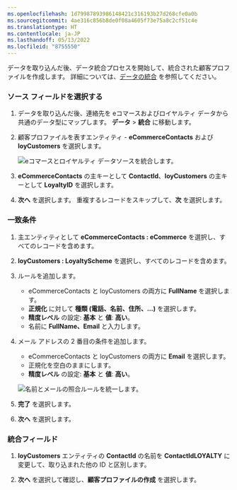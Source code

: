```yaml
---
ms.openlocfilehash: 1d79987893986148421c316193b27d268cfe0a0b
ms.sourcegitcommit: 4ae316c856b8de0f08a4605f73e75a8c2cf51c4e
ms.translationtype: HT
ms.contentlocale: ja-JP
ms.lasthandoff: 05/13/2022
ms.locfileid: "8755550"
---
```

データを取り込んだ後、データ統合プロセスを開始して、統合された顧客プロファイルを作成します。 詳細については、[データの統合](../data-unification.md) を参照してください。

### <a name="select-source-fields"></a>ソース フィールドを選択する

1. データを取り込んだ後、連絡先を eコマースおよびロイヤルティ データから共通のデータ型にマップします。 **データ** > **統合** に移動します。

1. 顧客プロファイルを表すエンティティ - **eCommerceContacts** および **loyCustomers** を選択します。

   ![eコマースとロイヤルティ データソースを統合します。](../media/unify-ecommerce-loyalty.png)

1. **eCommerceContacts** の主キーとして **ContactId**、**loyCustomers** の主キーとして **LoyaltyID** を選択します。

1. **次へ** を選択します。 重複するレコードをスキップして、**次** を選択します。

### <a name="match-conditions"></a>一致条件

1. 主エンティティとして **eCommerceContacts : eCommerce** を選択し、すべてのレコードを含めます。

1. **loyCustomers : LoyaltyScheme** を選択し、すべてのレコードを含めます。

1. ルールを追加します。
   - eCommerceContacts と loyCustomers の両方に **FullName** を選択します。
   - **正規化** に対して **種類 (電話、名前、住所、...)** を選択します。
   - **精度レベル** の設定: **基本** と **値**: **高い**。
   - 名前に **FullName、Email** と入力します。

1. メール アドレスの 2 番目の条件を追加します。
   - eCommerceContacts と loyCustomers の両方に **Email** を選択します。
   - 正規化を空白のままにします。
   - **精度レベル** の設定: **基本** と **値**: **高い**。

   ![名前とメールの照合ルールを統一します。](../media/unify-match-rule.png)

1. **完了** を選択します。

1. **次へ** を選択します。

### <a name="unify-fields"></a>統合フィールド

1. **loyCustomers** エンティティの **ContactId** の名前を **ContactIdLOYALTY** に変更して、取り込まれた他の ID と区別します。

1. **次へ** を選択して確認し、**顧客プロファイルの作成** を選択します。
